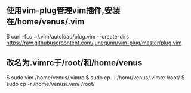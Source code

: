 ## 使用vim-plug管理vim插件,安装在/home/venus/.vim
$ curl -fLo ~/.vim/autoload/plug.vim --create-dirs https://raw.githubusercontent.com/junegunn/vim-plug/master/plug.vim
## 改名为.vimrc于/root/和/home/venus
$ sudo vim /home/venus/.vimrc
$ sudo cp -i /homr/venus/.vimrc /root/
$ sudo cp -r /home/venus/.vim/ /root/
